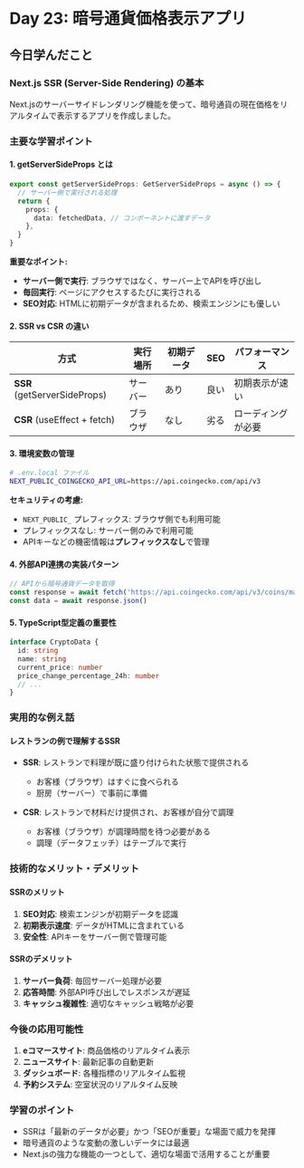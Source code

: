 # Day 23: 暗号通貨価格表示アプリ

## 今日学んだこと

### Next.js SSR (Server-Side Rendering) の基本
Next.jsのサーバーサイドレンダリング機能を使って、暗号通貨の現在価格をリアルタイムで表示するアプリを作成しました。

### 主要な学習ポイント

#### 1. getServerSideProps とは
```typescript
export const getServerSideProps: GetServerSideProps = async () => {
  // サーバー側で実行される処理
  return {
    props: {
      data: fetchedData, // コンポーネントに渡すデータ
    },
  }
}
```

**重要なポイント:**
- **サーバー側で実行**: ブラウザではなく、サーバー上でAPIを呼び出し
- **毎回実行**: ページにアクセスするたびに実行される
- **SEO対応**: HTMLに初期データが含まれるため、検索エンジンにも優しい

#### 2. SSR vs CSR の違い

| 方式 | 実行場所 | 初期データ | SEO | パフォーマンス |
|------|----------|------------|-----|----------------|
| **SSR** (getServerSideProps) | サーバー | あり | 良い | 初期表示が速い |
| **CSR** (useEffect + fetch) | ブラウザ | なし | 劣る | ローディングが必要 |

#### 3. 環境変数の管理
```bash
# .env.local ファイル
NEXT_PUBLIC_COINGECKO_API_URL=https://api.coingecko.com/api/v3
```

**セキュリティの考慮:**
- `NEXT_PUBLIC_` プレフィックス: ブラウザ側でも利用可能
- プレフィックスなし: サーバー側のみで利用可能
- APIキーなどの機密情報は**プレフィックスなし**で管理

#### 4. 外部API連携の実装パターン
```typescript
// APIから暗号通貨データを取得
const response = await fetch('https://api.coingecko.com/api/v3/coins/markets')
const data = await response.json()
```

#### 5. TypeScript型定義の重要性
```typescript
interface CryptoData {
  id: string
  name: string
  current_price: number
  price_change_percentage_24h: number
  // ...
}
```

### 実用的な例え話

#### レストランの例で理解するSSR
- **SSR**: レストランで料理が既に盛り付けられた状態で提供される
  - お客様（ブラウザ）はすぐに食べられる
  - 厨房（サーバー）で事前に準備
  
- **CSR**: レストランで材料だけ提供され、お客様が自分で調理
  - お客様（ブラウザ）が調理時間を待つ必要がある
  - 調理（データフェッチ）はテーブルで実行

### 技術的なメリット・デメリット

#### SSRのメリット
1. **SEO対応**: 検索エンジンが初期データを認識
2. **初期表示速度**: データがHTMLに含まれている
3. **安全性**: APIキーをサーバー側で管理可能

#### SSRのデメリット
1. **サーバー負荷**: 毎回サーバー処理が必要
2. **応答時間**: 外部API呼び出しでレスポンスが遅延
3. **キャッシュ複雑性**: 適切なキャッシュ戦略が必要

### 今後の応用可能性
1. **eコマースサイト**: 商品価格のリアルタイム表示
2. **ニュースサイト**: 最新記事の自動更新
3. **ダッシュボード**: 各種指標のリアルタイム監視
4. **予約システム**: 空室状況のリアルタイム反映

### 学習のポイント
- SSRは「最新のデータが必要」かつ「SEOが重要」な場面で威力を発揮
- 暗号通貨のような変動の激しいデータには最適
- Next.jsの強力な機能の一つとして、適切な場面で活用することが重要 